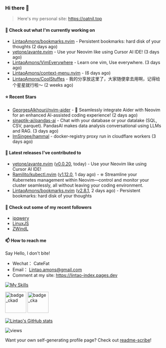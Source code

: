 ### Hi there 👋
> Here's my personal site: https://oatnil.top

#### 👷 Check out what I'm currently working on

- [LintaoAmons/bookmarks.nvim](https://github.com/LintaoAmons/bookmarks.nvim) - Persistent bookmarks: hard disk of your thoughts (2 days ago)
- [yetone/avante.nvim](https://github.com/yetone/avante.nvim) - Use your Neovim like using Cursor AI IDE! (3 days ago)
- [LintaoAmons/VimEverywhere](https://github.com/LintaoAmons/VimEverywhere) - Learn one vim, Use everywhere. (3 days ago)
- [LintaoAmons/context-menu.nvim](https://github.com/LintaoAmons/context-menu.nvim) -  (6 days ago)
- [LintaoAmons/CoolStuffes](https://github.com/LintaoAmons/CoolStuffes) - 我的分享放这里了，大家随便拿去用啊，记得给个星星就行啦～ (2 weeks ago)

#### ⭐ Recent Stars

- [GeorgesAlkhouri/nvim-aider](https://github.com/GeorgesAlkhouri/nvim-aider) - 🤖 Seamlessly integrate Aider with Neovim for an enhanced AI-assisted coding experience! (2 days ago)
- [sinaptik-ai/pandas-ai](https://github.com/sinaptik-ai/pandas-ai) - Chat with your database or your datalake (SQL, CSV, parquet). PandasAI makes data analysis conversational using LLMs and RAG. (3 days ago)
- [ImSingee/hammal](https://github.com/ImSingee/hammal) - docker-registry proxy run in cloudflare workers (3 days ago)

#### 🔭 Latest releases I've contributed to

- [yetone/avante.nvim](https://github.com/yetone/avante.nvim) ([v0.0.20](https://github.com/yetone/avante.nvim/releases/tag/v0.0.20), today) - Use your Neovim like using Cursor AI IDE!
- [Ramilito/kubectl.nvim](https://github.com/Ramilito/kubectl.nvim) ([v1.12.0](https://github.com/Ramilito/kubectl.nvim/releases/tag/v1.12.0), 1 day ago) - ⎈ Streamline your Kubernetes management within Neovim—control and monitor your cluster seamlessly, all without leaving your coding environment.
- [LintaoAmons/bookmarks.nvim](https://github.com/LintaoAmons/bookmarks.nvim) ([v2.8.1](https://github.com/LintaoAmons/bookmarks.nvim/releases/tag/v2.8.1), 2 days ago) - Persistent bookmarks: hard disk of your thoughts

#### 👯 Check out some of my recent followers

- [ipqwery](https://github.com/ipqwery)
- [LinuxJS](https://github.com/LinuxJS)
- [ZWindL](https://github.com/ZWindL)

#### 📫 How to reach me
Say Hello, I don't bite!

- Wechat： CateFat
- Email： Lintao.amons@gmail.com
- Comment at my site: https://lintao-index.pages.dev

[![My Skills](https://skillicons.dev/icons?i=java,kotlin,spring,vim,kubernetes,docker,aws,bash,python,lua,go,js,ts,react,html,css,jenkins,postgres,mysql,mongodb)](https://skillicons.dev)

<img alt='badge_ckad' src="https://user-images.githubusercontent.com/24785373/206426236-a78f59dc-e6dc-4b92-a0c4-4cd7ab8e3649.png" width="auto" height="68" /> <img alt='badge_cka' src="https://user-images.githubusercontent.com/24785373/206426229-d2f6d627-1f39-4054-ad91-6d65c00054d6.png" width="auto" height="68" />

[![Lintao's GitHub stats](https://github-readme-stats.vercel.app/api?username=LintaoAmons)](https://github.com/LintaoAmons/github-readme-stats) 

<img src="https://komarev.com/ghpvc/?username=LintaoAmons" alt="views" />

Want your own self-generating profile page? Check out [readme-scribe](https://github.com/muesli/readme-scribe)!



